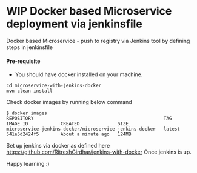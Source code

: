 
# WIP Docker based Microservice deployment via jenkinsfile
Docker based Microservice - push to registry via Jenkins tool by defining steps in jenkinsfile

#### Pre-requisite 
* You should have docker installed on your machine.

```$xslt
cd microservice-with-jenkins-docker
mvn clean install
```

Check docker images by running below command
```$xslt
$ docker images
REPOSITORY                                                TAG                 IMAGE ID            CREATED              SIZE
microservice-jenkins-docker/microservice-jenkins-docker   latest              541e5d2424f5        About a minute ago   124MB
```

Set up jenkins via docker as defined here https://github.com/RitreshGirdhar/jenkins-with-docker 
Once jenkins is up.

Happy learning :) 